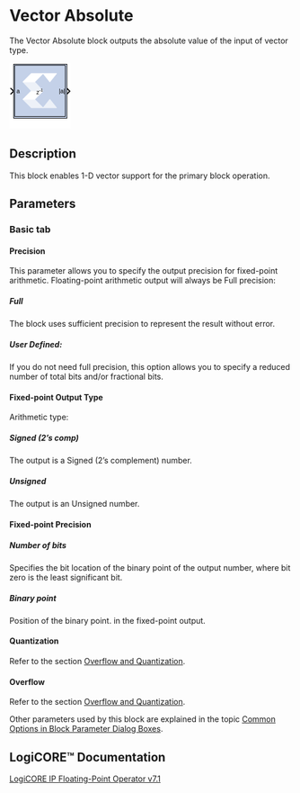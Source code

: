 # Vector Absolute

The Vector Absolute block outputs the absolute value of the input of
vector type.

![](./Images/block.png)

## Description

This block enables 1-D vector support for the primary block operation.

## Parameters

### Basic tab  
#### Precision  
This parameter allows you to specify the output precision for
fixed-point arithmetic. Floating-point arithmetic output will always be
Full precision:

##### Full  
The block uses sufficient precision to represent the result without
error.

##### User Defined:  
If you do not need full precision, this option allows you to specify a
reduced number of total bits and/or fractional bits.

#### Fixed-point Output Type  
Arithmetic type:

##### Signed (2’s comp)  
The output is a Signed (2’s complement) number.

##### Unsigned  
The output is an Unsigned number.

#### Fixed-point Precision  
#####  Number of bits  
Specifies the bit location of the binary point of the output number,
where bit zero is the least significant bit.

##### Binary point  
Position of the binary point. in the fixed-point output.

#### Quantization  
Refer to the section [Overflow and Quantization](matlab:helpview(vmcHelp('name','common-options'))).

#### Overflow  
Refer to the section [Overflow and Quantization](matlab:helpview(vmcHelp('name','common-options'))).

Other parameters used by this block are explained in the topic [Common
Options in Block Parameter Dialog
Boxes](matlab:helpview(vmcHelp('name','common-options'))).

## LogiCORE™ Documentation

[LogiCORE IP Floating-Point Operator
v7.1](https://docs.xilinx.com/access/sources/ud/document?isLatest=true&url=pg060-floating-point&ft:locale=en-US)
